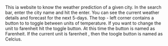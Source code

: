 This ia website to know the weather prediction of a given city.
In the search bar, enter the city name and hit the enter.
You can see the current weather details and forecast for the next 5-days.
The top - left corner contains a button to to toggle between units of temperature. If you want to change the unit to farenheit hit the toggle button. At this time the button is named as Farenheit. If the 
current unit is farenheit , then the toogle button is named as Celcius.

